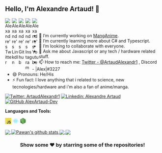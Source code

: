 ## Hello, I'm Alexandre Artaud! 👋

<a href="https://twitter.com/ArtaudAlexandr1">
  <img align="left" alt="Alexandre's Twitter" width="22px" src="https://cdn.jsdelivr.net/npm/simple-icons@v3/icons/twitter.svg" />
</a>
<a href="https://www.linkedin.com/in/alexandre-artaud-872a6a190/">
  <img align="left" alt="Alexandre's LinkdIn" width="22px" src="https://cdn.jsdelivr.net/npm/simple-icons@v3/icons/linkedin.svg" />
</a>
<a href="https://github.com/AlexArtaud-Dev">
  <img align="left" alt="Alexandre's Github" width="22px" src="https://cdn.jsdelivr.net/npm/simple-icons@v3/icons/github.svg" />
</a>
<a href="https://www.instagram.com/alex.artaud/">
  <img align="left" alt="Alexandre's Instagram" width="22px" src="https://cdn.jsdelivr.net/npm/simple-icons@v3/icons/instagram.svg" />
</a>
<a href="https://www.youtube.com/channel/UCKErNWnZIOouRFgltjPWexQ">
  <img align="left" alt="Alexandre's Youtube" width="22px" src="https://cdn.jsdelivr.net/npm/simple-icons@v3/icons/youtube.svg" />
</a>

<br/>
<br/>


- 🔭 I’m currently working on [MangAnime](https://www.manganimes.me/).
- 🌱 I’m currently learning more about C# and Typescript.
- 👯 I’m looking to collaborate with everyone.
- 💬 Ask me about Javascript or any tech / hardware related stuff.
- 📫 How to reach me: [Twitter - @ArtaudAlexandr1](https://twitter.com/ArtaudAlexandr1) , Discord - |Alex|#3227
- 😄 Pronouns: He/His
- ⚡ Fun fact: I love anything that i related to science, new tecnologies/hardware and i'm also a fan of anime/manga.

[![Twitter: ArtaudAlexandr1](https://img.shields.io/twitter/follow/ArtaudAlexandr1?style=social)](https://twitter.com/ArtaudAlexandr1)
[![Linkedin: Alexandre Artaud](https://img.shields.io/badge/-imthepk-blue?style=flat-square&logo=Linkedin&logoColor=white&link=https://www.linkedin.com/in/alexandre-artaud-872a6a190/)](https://www.linkedin.com/in/alexandre-artaud-872a6a190/)
[![GitHub AlexArtaud-Dev](https://img.shields.io/github/followers/AlexArtaud-Dev?label=follow&style=social)](https://github.com/AlexArtaud-Dev)


**Languages and Tools:**  

<code><img height="20" src="https://raw.githubusercontent.com/github/explore/80688e429a7d4ef2fca1e82350fe8e3517d3494d/topics/javascript/javascript.png"></code>
<code><img height="20" src="https://raw.githubusercontent.com/github/explore/80688e429a7d4ef2fca1e82350fe8e3517d3494d/topics/react/react.png"></code>
<code><img height="20" src="https://raw.githubusercontent.com/github/explore/80688e429a7d4ef2fca1e82350fe8e3517d3494d/topics/nodejs/nodejs.png"></code>    

<a href="https://github.com/iampawan">
  <img align="center" src="https://github-readme-stats.vercel.app/api/top-langs/?username=iampawan&theme=light&hide_langs_below=1" />
</a>
<a href="https://github.com/iampawan">
 <img align="center" src="https://github-readme-stats.vercel.app/api?username=iampawan&show_icons=true&theme=light&line_height=27" alt="Pawan's github stats"/>
</a>
<a href="https://github.com/iampawan/FlutterExampleApps">
  <img align="center" src="https://github-readme-stats.vercel.app/api/pin/?username=iampawan&repo=FlutterExampleApps&theme=light" />

</a>
<a href="https://github.com/iampawan/VelocityX">
 <img align="center" src="https://github-readme-stats.vercel.app/api/pin/?username=iampawan&repo=VelocityX&theme=light" />
</a>

<div align="center">

### Show some ❤️ by starring some of the repositories!

</div>

